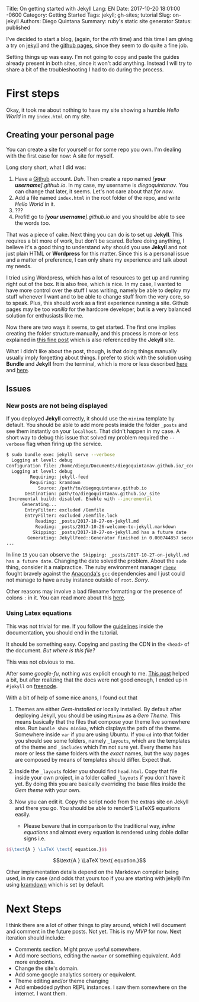 Title: On getting started with Jekyll
Lang: EN
Date: 2017-10-20 18:01:00 -0600
Category: Getting Started
Tags: jekyll; gh-sites; tutorial
Slug: on-jekyll
Authors: Diego Quintana
Summary: ruby's static site generator
Status: published

<!-- Summary:  -->
<!-- Modified: 2010-12-05 19:30 -->

I've decided to start a blog, (again, for the _nth_ time) and this time I am giving a try on [jekyll](https://jekyllrb.com/) and the [github pages](https://pages.github.com), since they seem to do quite a fine job.

Setting things up was easy. I'm not going to copy and paste the guides already present in both sites, since it won't add anything. Instead I will try to share a bit of the troubleshooting I had to do during the process.

# First steps

Okay, it took me about nothing to have my site showing a humble *Hello World* in my ```index.html``` on my site.

## Creating your personal page

You can create a site for yourself or for some repo you own. I'm dealing with the first case for now: A site for myself.

Long story short, what I did was:

1.  Have a [Github](https://github.com) account. _Duh_. Then create a repo named *[**your username**].github.io*. In my case, my username is *diegoquintanav*. You can change that later, it seems. Let's not care about that *for now*.
2.  Add a file named ```index.html``` in the root folder of the repo, and write *Hello World* in it.
3.  ???
4.  Profit! go to *[**your username**].github.io* and you should be able to see the words too.

That was a piece of cake. Next thing you can do is to set up **Jekyll**. This requires a bit more of work, but don't be scared.
Before doing anything, I believe it's a good thing to understand *why* should you use **Jekyll** and not just plain HTML or **Wordpress** for this matter. Since this is a personal issue and a matter of preference, I can only share my experience and talk about my needs.

I tried using Wordpress, which has a lot of resources to get up and running right out of the box. It is also free, which is nice. In my case, I wanted to have more control over the stuff I was writing, namely be able to deploy my stuff whenever I want and to be able to change stuff from the very core, so to speak. Plus, this should work as a first experience running a site. Github pages may be too *vanilla* for the hardcore developer, but is a very balanced solution for enthusiasts like me.

Now there are two ways it seems, to get started. The first one implies creating the folder structure manually, and this process is more or less explained in [this fine post](http://jmcglone.com/guides/github-pages/) which is also referenced by the **Jekyll** site.

What I didn't like about the post, though, is that doing things manually usually imply forgetting about things. I prefer to stick with the solution using **Bundle** and **Jekyll** from the terminal, which is more or less described [here](https://jekyllrb.com/docs/installation/) and [here](https://jekyllrb.com/docs/quickstart/).

## Issues

### New posts are not being displayed
 If you deployed **Jekyll** correctly, it should use the ```minima``` template by default. You should be able to add more posts inside the folder ```_posts``` and see them instantly on your ```localhost```. That didn't happen in my case. A short way to debug this issue that solved my problem required the ```--verbose``` flag when firing up the service.

```bash
$ sudo bundle exec jekyll serve --verbose
  Logging at level: debug
Configuration file: /home/diego/Documents/diegoquintanav.github.io/_config.yml
  Logging at level: debug
         Requiring: jekyll-feed
         Requiring: kramdown
            Source: /path/to/diegoquintanav.github.io
       Destination: path/to/diegoquintanav.github.io/_site
 Incremental build: disabled. Enable with --incremental
      Generating...
       EntryFilter: excluded /Gemfile
       EntryFilter: excluded /Gemfile.lock
           Reading: _posts/2017-10-27-on-jekyll.md
           Reading: _posts/2017-10-26-welcome-to-jekyll.markdown
          Skipping: _posts/2017-10-27-on-jekyll.md has a future date
        Generating: JekyllFeed::Generator finished in 0.000744857 seconds.
...
```

In line ```15``` you can observe the ``` Skipping: _posts/2017-10-27-on-jekyll.md has a future date```. Changing the date solved the problem. About the ```sudo``` thing, consider it a malpractice. The ruby environment manager [```rbenv```](https://github.com/rbenv/rbenv) fought bravely against the [Anaconda's](https://anaconda.org/) ```gcc``` dependencies and I just could not manage to have a ruby instance outside of ```root```. *Sorry*.

Other reasons may involve a bad filename formatting or the presence of colons ```:``` in it. You can read more about this [here](https://stackoverflow.com/questions/30625044/jekyll-post-not-generated).

### Using Latex equations

This was not trivial for me. If you follow the [guidelines](https://jekyllrb.com/docs/extras/) inside the documentation, you should end in the tutorial.

It should be something easy. Copying and pasting the CDN in the ```<head>``` of the document. *But where is this file?*

This was not obvious to me.

After some _google-fu_, nothing was explicit enough to me. [This post](https://github.com/mmistakes/minimal-mistakes/issues/735) helped a bit, but after realizing that the docs were not good enough, I ended up in ```#jekyll``` on [freenode](https://freenode.net/).

With a bit of help of some nice anons, I found out that

1.  Themes are either *Gem-installed* or locally installed. By default after deploying Jekyll, you should be using ```Minima``` as a *Gem Theme*. This means basically that the files that compose your theme live somewhere else. Run ```bundle show minima```, which  displays the path of the theme. Somewhere inside ```var``` if you are using Ubuntu. If you ```cd``` into that folder you should see some folders, namely ```_layouts```, which are the templates of the theme and ```_includes``` which I'm not sure yet. Every theme has more or less the same folders with the *exact* names, but the way pages are composed by means of templates should differ. Expect that.

2.  Inside the ```_layouts``` folder you should find ```head.html```. Copy that file inside your own project, in a folder called ```_layouts``` if you don't have it yet. By doing this you are basically overriding the base files inside the *Gem theme* with your own.

3.  Now you can edit it. Copy the script node from the extras site on Jekyll and there you go. You should be able to render$ \LaTeX$ equations easily.
    *  Please beware that in comparison to the traditional way, *inline equations* and almost every equation is rendered using doble dollar signs i.e.

```latex
$$\text{A } \LaTeX \text{ equation.}$$
```

$$\text{A } \LaTeX \text{ equation.}$$

Other implementation details depend on the Markdown compiler being used, in my case (and odds that yours too if you are starting with jekyll) I'm using [kramdown](https://kramdown.gettalong.org/syntax.html#math-blocks) which is set by default.

# Next Steps

I think there are a lot of other things to play around, which I will document and comment in the future posts. Not yet. This is my *MVP* for now. Next iteration should include:

*  Comments section. Might prove useful somewhere.
*  Add more sections, editing the ```navbar``` or something equivalent. Add more endpoints.
*  Change the site's domain.
*  Add some google analytics sorcery or equivalent.
*  Theme editing and/or theme changing
*  Add embedded python REPL instances. I saw them somewhere on the internet. I want them.




